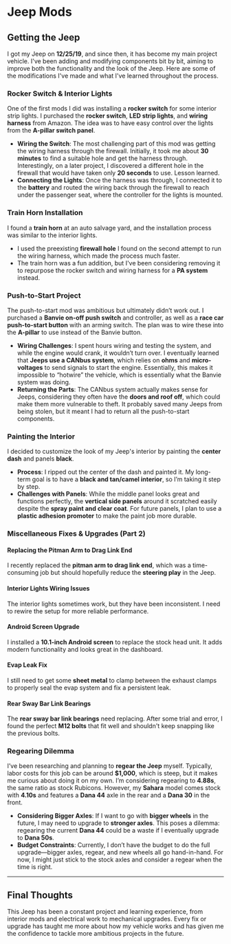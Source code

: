 # Jeep Mods

## Getting the Jeep
I got my Jeep on **12/25/19**, and since then, it has become my main project vehicle. I've been adding and modifying components bit by bit, aiming to improve both the functionality and the look of the Jeep. Here are some of the modifications I've made and what I've learned throughout the process.

### Rocker Switch & Interior Lights
One of the first mods I did was installing a **rocker switch** for some interior strip lights. I purchased the **rocker switch**, **LED strip lights**, and **wiring harness** from Amazon. The idea was to have easy control over the lights from the **A-pillar switch panel**.

- **Wiring the Switch**: The most challenging part of this mod was getting the wiring harness through the firewall. Initially, it took me about **30 minutes** to find a suitable hole and get the harness through. Interestingly, on a later project, I discovered a different hole in the firewall that would have taken only **20 seconds** to use. Lesson learned.
- **Connecting the Lights**: Once the harness was through, I connected it to the **battery** and routed the wiring back through the firewall to reach under the passenger seat, where the controller for the lights is mounted.

### Train Horn Installation
I found a **train horn** at an auto salvage yard, and the installation process was similar to the interior lights.
- I used the preexisting **firewall hole** I found on the second attempt to run the wiring harness, which made the process much faster. 
- The train horn was a fun addition, but I've been considering removing it to repurpose the rocker switch and wiring harness for a **PA system** instead.

### Push-to-Start Project
The push-to-start mod was ambitious but ultimately didn’t work out. I purchased a **Banvie on-off push switch** and controller, as well as a **race car push-to-start button** with an arming switch. The plan was to wire these into the **A-pillar** to use instead of the Banvie button.

- **Wiring Challenges**: I spent hours wiring and testing the system, and while the engine would crank, it wouldn’t turn over. I eventually learned that **Jeeps use a CANbus system**, which relies on **ohms** and **micro-voltages** to send signals to start the engine. Essentially, this makes it impossible to “hotwire” the vehicle, which is essentially what the Banvie system was doing. 
- **Returning the Parts**: The CANbus system actually makes sense for Jeeps, considering they often have the **doors and roof off**, which could make them more vulnerable to theft. It probably saved many Jeeps from being stolen, but it meant I had to return all the push-to-start components.

### Painting the Interior
I decided to customize the look of my Jeep's interior by painting the **center dash** and panels **black**.
- **Process**: I ripped out the center of the dash and painted it. My long-term goal is to have a **black and tan/camel interior**, so I’m taking it step by step.
- **Challenges with Panels**: While the middle panel looks great and functions perfectly, the **vertical side panels** around it scratched easily despite the **spray paint and clear coat**. For future panels, I plan to use a **plastic adhesion promoter** to make the paint job more durable.

### Miscellaneous Fixes & Upgrades (Part 2)
#### Replacing the Pitman Arm to Drag Link End
I recently replaced the **pitman arm to drag link end**, which was a time-consuming job but should hopefully reduce the **steering play** in the Jeep.

#### Interior Lights Wiring Issues
The interior lights sometimes work, but they have been inconsistent. I need to rewire the setup for more reliable performance.

#### Android Screen Upgrade
I installed a **10.1-inch Android screen** to replace the stock head unit. It adds modern functionality and looks great in the dashboard.

#### Evap Leak Fix
I still need to get some **sheet metal** to clamp between the exhaust clamps to properly seal the evap system and fix a persistent leak.

#### Rear Sway Bar Link Bearings
The **rear sway bar link bearings** need replacing. After some trial and error, I found the perfect **M12 bolts** that fit well and shouldn't keep snapping like the previous bolts.

### Regearing Dilemma
I’ve been researching and planning to **regear the Jeep** myself. Typically, labor costs for this job can be around **$1,000**, which is steep, but it makes me curious about doing it on my own. I’m considering regearing to **4.88s**, the same ratio as stock Rubicons. However, my **Sahara** model comes stock with **4.10s** and features a **Dana 44** axle in the rear and a **Dana 30** in the front.

- **Considering Bigger Axles**: If I want to go with **bigger wheels** in the future, I may need to upgrade to **stronger axles**. This poses a dilemma: regearing the current **Dana 44** could be a waste if I eventually upgrade to **Dana 50s**. 
- **Budget Constraints**: Currently, I don’t have the budget to do the full upgrade—bigger axles, regear, and new wheels all go hand-in-hand. For now, I might just stick to the stock axles and consider a regear when the time is right.

---

## Final Thoughts
This Jeep has been a constant project and learning experience, from interior mods and electrical work to mechanical upgrades. Every fix or upgrade has taught me more about how my vehicle works and has given me the confidence to tackle more ambitious projects in the future.
